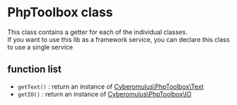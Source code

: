# PhpToolbox class

This class contains a getter for each of the individual classes.  
If you want to use this lib as a framework service, you can declare this class to use a single service

## function list

* `getText()` : return an instance of [Cyberomulus\PhpToolbox\Text](01-text.md)
* `getIO()` :  return an instance of [Cyberomulus\PhpToolbox\IO](02-io.md)
